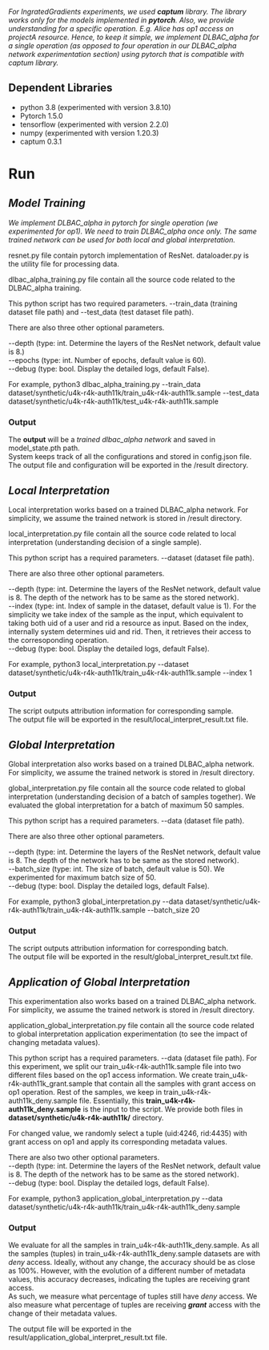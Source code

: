 _For IngratedGradients experiments, we used **captum** library. The library works only for the models implemented in **pytorch**. Also, we provide understanding for a specific operation. E.g. Alice has op1 access on projectA resource. Hence, to keep it simple, we implement DLBAC_alpha for a single operation (as opposed to four operation in our DLBAC_alpha network experimentation section) using pytorch that is compatible with captum library._

## Dependent Libraries ##
  * python 3.8 (experimented with version 3.8.10)
  * Pytorch 1.5.0
  * tensorflow (experimented with version 2.2.0)
  * numpy (experimented with version 1.20.3)
  * captum 0.3.1

# Run #
## _Model Training_ ##

_We implement DLBAC_alpha in pytorch for single operation (we experimented for op1). We need to train DLBAC_alpha once only. The same trained network can be used for both local and global interpretation._

resnet.py file contain pytorch implementation of ResNet.
dataloader.py is the utility file for processing data.


dlbac_alpha_training.py file contain all the source code related to the DLBAC_alpha training.

This python script has two required parameters. --train_data (training dataset file path) and --test_data (test dataset file path).

There are also three other optional parameters.

--depth (type: int. Determine the layers of the ResNet network, default value is 8.)  
--epochs (type: int. Number of epochs, default value is 60).  
--debug (type: bool. Display the detailed logs, default False).  

For example,
python3 dlbac_alpha_training.py --train_data dataset/synthetic/u4k-r4k-auth11k/train_u4k-r4k-auth11k.sample --test_data dataset/synthetic/u4k-r4k-auth11k/test_u4k-r4k-auth11k.sample

### Output ###
The **output** will be a *trained dlbac_alpha network* and saved in model_state.pth path.  
System keeps track of all the configurations and stored in config.json file.  
The output file and configuration will be exported in the /result directory.


## _Local Interpretation_ ##

Local interpretation works based on a trained DLBAC_alpha network. For simplicity, we assume the trained network is stored in /result directory.

local_interpretation.py file contain all the source code related to local interpretation (understanding decision of a single sample).

This python script has a required parameters. --dataset (dataset file path).

There are also three other optional parameters.

--depth (type: int. Determine the layers of the ResNet network, default value is 8. The depth of the network has to be same as the stored network).  
--index (type: int. Index of sample in the dataset, default value is 1). For the simplicity we take index of the sample as the input, which equivalent to taking both uid of a user and rid a resource as input. Based on the index, internally system determines uid and rid. Then, it retrieves their access to the corresoponding operation.  
--debug (type: bool. Display the detailed logs, default False).  

For example, python3 local_interpretation.py --dataset dataset/synthetic/u4k-r4k-auth11k/train_u4k-r4k-auth11k.sample --index 1


### Output ###
The script outputs attribution information for corresponding sample.  
The output file will be exported in the result/local_interpret_result.txt file.


## _Global Interpretation_ ##

Global interpretation also works based on a trained DLBAC_alpha network. For simplicity, we assume the trained network is stored in /result directory.

global_interpretation.py file contain all the source code related to global interpretation (understanding decision of a batch of samples together). We evaluated the global interpretation for a batch of maximum 50 samples.

This python script has a required parameters. --data (dataset file path).

There are also three other optional parameters.

--depth (type: int. Determine the layers of the ResNet network, default value is 8. The depth of the network has to be same as the stored network).  
--batch_size (type: int. The size of batch, default value is 50). We experimented for maximum batch size of 50.  
--debug (type: bool. Display the detailed logs, default False).  

For example, python3 global_interpretation.py --data dataset/synthetic/u4k-r4k-auth11k/train_u4k-r4k-auth11k.sample --batch_size 20


### Output ###
The script outputs attribution information for corresponding batch.  
The output file will be exported in the result/global_interpret_result.txt file.


## _Application of Global Interpretation_ ##

This experimentation also works based on a trained DLBAC_alpha network. For simplicity, we assume the trained network is stored in /result directory.

application_global_interpretation.py file contain all the source code related to global interpretation application experimentation (to see the impact of changing metadata values).  

This python script has a required parameters. --data (dataset file path). For this experiment, we split our train_u4k-r4k-auth11k.sample file into two different files based on the op1 access information. We create train_u4k-r4k-auth11k_grant.sample that contain all the samples with grant access on op1 operation. Rest of the samples, we keep in train_u4k-r4k-auth11k_deny.sample file. Essentially, this **train_u4k-r4k-auth11k_deny.sample** is the input to the script. We provide both files in **dataset/synthetic/u4k-r4k-auth11k/** directory.  

For changed value, we randomly select a tuple (uid:4246, rid:4435) with grant access on op1 and apply its corresponding metadata values.  

There are also two other optional parameters.  
--depth (type: int. Determine the layers of the ResNet network, default value is 8. The depth of the network has to be same as the stored network).  
--debug (type: bool. Display the detailed logs, default False).  

For example, python3 application_global_interpretation.py --data dataset/synthetic/u4k-r4k-auth11k/train_u4k-r4k-auth11k_deny.sample


### Output ###
We evaluate for all the samples in train_u4k-r4k-auth11k_deny.sample.
As all the samples (tuples) in train_u4k-r4k-auth11k_deny.sample datasets are with _deny_ access. Ideally, without any change, the accuracy should be as close as 100%. However, with the evolution of a different number of metadata values, this accuracy decreases, indicating the tuples are receiving grant access.  
As such, we measure what percentage of tuples still have _deny_ access. We also measure what percentage of tuples are receiving _**grant**_ access with the change of their metadata values.

The output file will be exported in the result/application_global_interpret_result.txt file.
